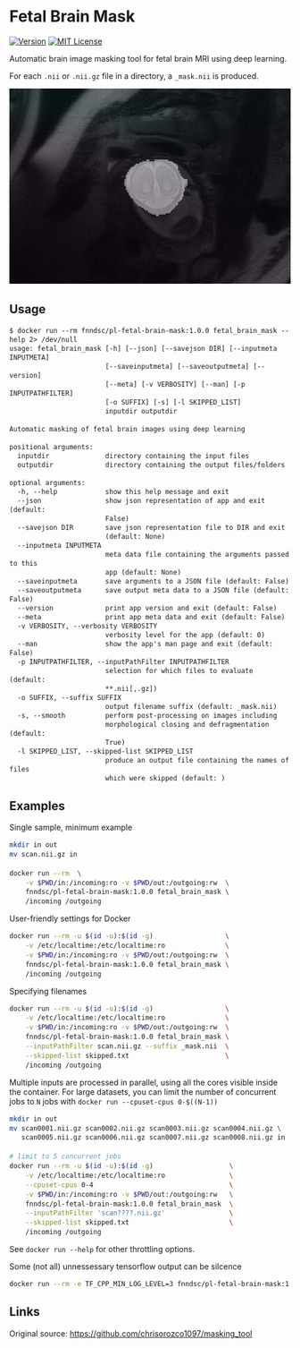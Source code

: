# Fetal Brain Mask

[![Version](https://img.shields.io/docker/v/fnndsc/pl-fetal-brain-mask?sort=semver)](https://hub.docker.com/r/fnndsc/pl-fetal-brain-mask)
[![MIT License](https://img.shields.io/github/license/fnndsc/pl-fetal-brain-mask)](https://github.com/FNNDSC/pl-fetal-brain-mask/blob/master/LICENSE)

Automatic brain image masking tool for fetal brain MRI using deep learning.

For each `.nii` or `.nii.gz` file in a directory, a `_mask.nii` is produced.

![Figure](docs/fetal_brain_mask.png)

##  Usage

```
$ docker run --rm fnndsc/pl-fetal-brain-mask:1.0.0 fetal_brain_mask --help 2> /dev/null
usage: fetal_brain_mask [-h] [--json] [--savejson DIR] [--inputmeta INPUTMETA]
                        [--saveinputmeta] [--saveoutputmeta] [--version]
                        [--meta] [-v VERBOSITY] [--man] [-p INPUTPATHFILTER]
                        [-o SUFFIX] [-s] [-l SKIPPED_LIST]
                        inputdir outputdir

Automatic masking of fetal brain images using deep learning

positional arguments:
  inputdir              directory containing the input files
  outputdir             directory containing the output files/folders

optional arguments:
  -h, --help            show this help message and exit
  --json                show json representation of app and exit (default:
                        False)
  --savejson DIR        save json representation file to DIR and exit
                        (default: None)
  --inputmeta INPUTMETA
                        meta data file containing the arguments passed to this
                        app (default: None)
  --saveinputmeta       save arguments to a JSON file (default: False)
  --saveoutputmeta      save output meta data to a JSON file (default: False)
  --version             print app version and exit (default: False)
  --meta                print app meta data and exit (default: False)
  -v VERBOSITY, --verbosity VERBOSITY
                        verbosity level for the app (default: 0)
  --man                 show the app's man page and exit (default: False)
  -p INPUTPATHFILTER, --inputPathFilter INPUTPATHFILTER
                        selection for which files to evaluate (default:
                        **.nii[,.gz])
  -o SUFFIX, --suffix SUFFIX
                        output filename suffix (default: _mask.nii)
  -s, --smooth          perform post-processing on images including
                        morphological closing and defragmentation (default:
                        True)
  -l SKIPPED_LIST, --skipped-list SKIPPED_LIST
                        produce an output file containing the names of files
                        which were skipped (default: )
```

## Examples

Single sample, minimum example

```bash
mkdir in out
mv scan.nii.gz in

docker run --rm  \
    -v $PWD/in:/incoming:ro -v $PWD/out:/outgoing:rw  \
    fnndsc/pl-fetal-brain-mask:1.0.0 fetal_brain_mask \
    /incoming /outgoing
```

User-friendly settings for Docker

```bash
docker run --rm -u $(id -u):$(id -g)                  \
    -v /etc/localtime:/etc/localtime:ro               \
    -v $PWD/in:/incoming:ro -v $PWD/out:/outgoing:rw  \
    fnndsc/pl-fetal-brain-mask:1.0.0 fetal_brain_mask \
    /incoming /outgoing
```

Specifying filenames

```bash
docker run --rm -u $(id -u):$(id -g)                  \
    -v /etc/localtime:/etc/localtime:ro               \
    -v $PWD/in:/incoming:ro -v $PWD/out:/outgoing:rw  \
    fnndsc/pl-fetal-brain-mask:1.0.0 fetal_brain_mask \
    --inputPathFilter scan.nii.gz --suffix _mask.nii  \
    --skipped-list skipped.txt                        \
    /incoming /outgoing

```

Multiple inputs are processed in parallel, using all the cores visible inside the container.
For large datasets, you can limit the number of concurrent jobs to `N` jobs with `docker run --cpuset-cpus 0-$((N-1))`

```bash
mkdir in out
mv scan0001.nii.gz scan0002.nii.gz scan0003.nii.gz scan0004.nii.gz \
   scan0005.nii.gz scan0006.nii.gz scan0007.nii.gz scan0008.nii.gz in

# limit to 5 concurrent jobs
docker run --rm -u $(id -u):$(id -g)                   \
    -v /etc/localtime:/etc/localtime:ro                \
    --cpuset-cpus 0-4                                  \
    -v $PWD/in:/incoming:ro -v $PWD/out:/outgoing:rw   \
    fnndsc/pl-fetal-brain-mask:1.0.0 fetal_brain_mask  \
    --inputPathFilter 'scan????.nii.gz'                \
    --skipped-list skipped.txt                         \
    /incoming /outgoing
```

See `docker run --help` for other throttling options.

Some (not all) unnessessary tensorflow output can be silcence

```bash
docker run --rm -e TF_CPP_MIN_LOG_LEVEL=3 fnndsc/pl-fetal-brain-mask:1.0.0
```

## Links

Original source:
https://github.com/chrisorozco1097/masking_tool
